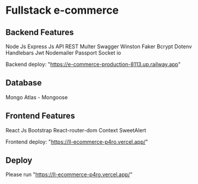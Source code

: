 # Fullstack e-commerce


## Backend Features

Node Js
Express Js
API REST
Multer
Swagger
Winston
Faker
Bcrypt
Dotenv
Handlebars
Jwt
Nodemailer
Passport
Socket io

Backend deploy: "https://e-commerce-production-8113.up.railway.app"

## Database

Mongo Atlas - Mongoose

## Frontend Features

React Js
Bootstrap
React-router-dom
Context
SweetAlert

Frontend deploy: "https://ll-ecommerce-p4ro.vercel.app/"

## Deploy
 Please run "https://ll-ecommerce-p4ro.vercel.app/"